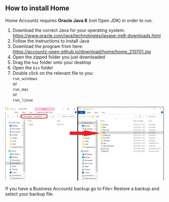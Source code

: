 ## How to install Home

Home Accountz requires **Oracle Java 8** (not Open JDK) in order to run. 

1. Download the correct Java for your operating system:   
   <https://www.oracle.com/java/technologies/javase-jre8-downloads.html>
3. Follow the instructions to install Java
4. Download the program from here:   
   <https://accountz-open.github.io/download/home/home_210701.zip>
5. Open the zipped folder you just downloaded
6. Drag the `haz` folder onto your desktop
7. Open the `bin` folder
8. Double click on the relevant file to you:  
   `run_windows`  
   or  
   `run_mac`  
   or  
   `run_linux` 

![run-baz-install](run-baz-install.jpeg)

If you have a Business Accountz backup go to File> Restore a backup and select your backup file.
